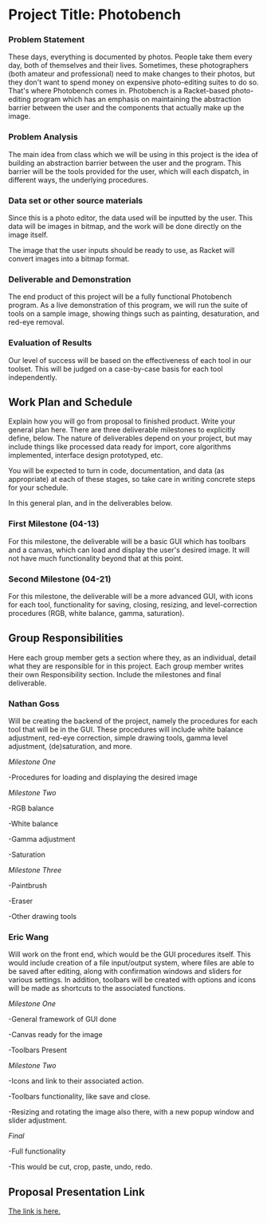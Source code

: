 # Project Title: Photobench
### Problem Statement
These days, everything is documented by photos. People take them every day, both of themselves and their lives. Sometimes, these photographers (both amateur and professional) need to make changes to their photos, but they don't want to spend money on expensive photo-editing suites to do so. That's where Photobench comes in. Photobench is a Racket-based photo-editing program which has an emphasis on maintaining the abstraction barrier between the user and the components that actually make up the image. 

### Problem Analysis
The main idea from class which we will be using in this project is the idea of building an abstraction barrier between the user and the program. This barrier will be the tools provided for the user, which will each dispatch, in different ways, the underlying procedures.

### Data set or other source materials
Since this is a photo editor, the data used will be inputted by the user.  This data will be images in bitmap, and the work will be done directly on the image itself.

The image that the user inputs should be ready to use, as Racket will convert images into a bitmap format.

### Deliverable and Demonstration
The end product of this project will be a fully functional Photobench program. As a live demonstration of this program, we will run the suite of tools on a sample image, showing things such as painting, desaturation, and red-eye removal.

### Evaluation of Results
Our level of success will be based on the effectiveness of each tool in our toolset. This will be judged on a case-by-case basis for each tool independently.

## Work Plan and Schedule
Explain how you will go from proposal to finished product. Write your general plan here. 
There are three deliverable milestones to explicitly define, below. The nature of deliverables depend on your project, but may include things like processed data ready for import, core algorithms implemented, interface design prototyped, etc. 

You will be expected to turn in code, documentation, and data (as appropriate) at each of these stages, so take care in writing concrete steps for your schedule. 

In this general plan, and in the deliverables below.

### First Milestone (04-13)
For this milestone, the deliverable will be a basic GUI which has toolbars and a canvas, which can load and display the user's desired image. It will not have much functionality beyond that at this point.

### Second Milestone (04-21)
For this milestone, the deliverable will be a more advanced GUI, with icons for each tool, functionality for saving, closing, resizing, and level-correction procedures (RGB, white balance, gamma, saturation).

## Group Responsibilities
Here each group member gets a section where they, as an individual, detail what they are responsible for in this project. Each group member writes their own Responsibility section. Include the milestones and final deliverable.

### Nathan Goss
Will be creating the backend of the project, namely the procedures for each tool that will be in the GUI. These procedures will include white balance adjustment, red-eye correction, simple drawing tools, gamma level adjustment, (de)saturation, and more.

*Milestone One*

-Procedures for loading and displaying the desired image

*Milestone Two*

-RGB balance

-White balance

-Gamma adjustment

-Saturation

*Milestone Three*

-Paintbrush

-Eraser

-Other drawing tools

### Eric Wang

Will work on the front end, which would be the GUI procedures itself.  This would include creation of a file input/output system, where files are able to be saved after editing, along with confirmation windows and sliders for various settings.  In addition, toolbars will be created with options and icons will be made as shortcuts to the associated functions.  

*Milestone One* 

-General framework of GUI done

-Canvas ready for the image

-Toolbars Present

*Milestone Two* 

-Icons and link to their associated action.

-Toolbars functionality, like save and close.

-Resizing and rotating the image also there, with a new popup window and slider adjustment.

*Final*

-Full functionality

-This would be cut, crop, paste, undo, redo.

## Proposal Presentation Link
[The link is here.][link]

<!-- Links -->
[piazza]: https://piazza.com/class/i55is8xqqwhmr?cid=453
[markdown]: https://help.github.com/articles/markdown-basics/
[link]: https://docs.google.com/presentation/d/1S--tAZMp4S52NcYyCdCmzADmeABylFmv2kQNlapXJd0/edit?usp=sharing
